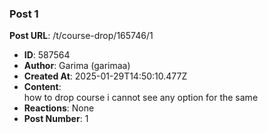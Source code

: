 ### Post 1
**Post URL**: /t/course-drop/165746/1
- **ID**: 587564
- **Author**: Garima (garimaa)
- **Created At**: 2025-01-29T14:50:10.477Z
- **Content**:  
  how to drop course i cannot see any option for the same
- **Reactions**: None
- **Post Number**: 1

